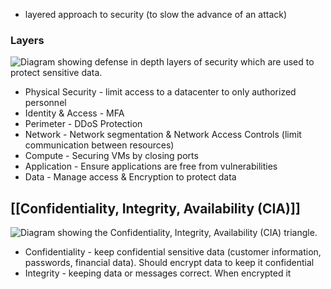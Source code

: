 - layered approach to security (to slow the advance of an attack)

### Layers
![Diagram showing defense in depth layers of security which are used to protect sensitive data.](https://learn.microsoft.com/en-us/training/wwl-sci/describe-security-concepts-methodologies/media/4-defense-depth.png)
- Physical Security - limit access to a datacenter to only authorized personnel
- Identity & Access - MFA
- Perimeter - DDoS Protection
- Network - Network segmentation & Network Access Controls (limit communication between resources)
- Compute - Securing VMs by closing ports
- Application - Ensure applications are free from vulnerabilities
- Data - Manage access & Encryption to protect data

## [[Confidentiality, Integrity, Availability (CIA)]]
![Diagram showing the Confidentiality, Integrity, Availability (CIA) triangle.](https://learn.microsoft.com/en-us/training/wwl-sci/describe-security-concepts-methodologies/media/4-confidentiality-integrity-availability.png)
- Confidentiality - keep confidential sensitive data (customer information, passwords, financial data). Should encrypt data to keep it confidential
- Integrity - keeping data or messages correct. When encrypted it 